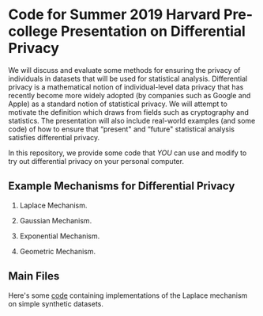Code for Summer 2019 Harvard Pre-college Presentation on Differential Privacy
=============================================================================

We will discuss and evaluate some methods for ensuring the privacy
of individuals in datasets that will be used for statistical analysis.
Differential privacy is a mathematical notion of individual-level data privacy that has
recently become more widely adopted (by companies such as Google and Apple) as a standard
notion of statistical privacy. We will attempt to motivate the definition which draws from
fields such as cryptography and statistics. The presentation will also include real-world examples
(and some code) of how to ensure that “present" and “future" statistical analysis satisfies
differential privacy.

In this repository, we provide some code that *YOU* can use and modify to try out differential privacy
on your personal computer.

Example Mechanisms for Differential Privacy
-------------------------------------------

1. Laplace Mechanism.

2. Gaussian Mechanism.

3. Exponential Mechanism.

4. Geometric Mechanism.

Main Files
----------

Here's some [code](https://github.com/alabid/pre_college_2019/code/laplace.py)
containing implementations of the Laplace mechanism on simple synthetic datasets.

